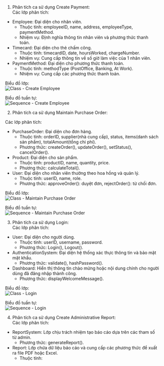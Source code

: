 1. Phân tích ca sử dụng Create Payment:    
Các lớp phân tích:
-  Employee: Đại diện cho nhân viên.
    +  Thuộc tính: employeeID, name, address, employeeType, paymentMethod.
    +  Nhiệm vụ: Định nghĩa thông tin nhân viên và phương thức thanh toán.
-  Timecard: Đại diện cho thẻ chấm công.
    +  Thuộc tính: timecardID, date, hoursWorked, chargeNumber.
    +  Nhiệm vụ: Cung cấp thông tin về số giờ làm việc của 1 nhân viên.
-  PaymentMethod: Đại diện cho phương thức thanh toán.
    +  Thuộc tính: methodType (PostOffice, Banking, At Work).
    +  Nhiệm vụ: Cung cấp các phương thức thanh toán.

Biểu đồ lớp:    
![Class - Create Employee](https://www.planttext.com/api/plantuml/png/P95DJiCm48NtESKeQwBkiogqIB0eL6ebraCyQQpw9_8uYmXnCXOSYIim1jSYnGlByzb-yvxzzV6vveWXJjPKLMUG6UxjQFnC16yLo6X0gnOECMXtoi2XfIk4IWLYlgAKfOxpM2u0h5PGF_WfcBc-WVg01eCcbTORRwrcrjv9dJL6d2svkACuU36o_rjMxnVJHsrfWq4Lqr509-1nsu9sCLE5KOniPSvW41_yuiEPHBit7Yydkm73YPuc-qgX1VvDLTejN9IUzgVy7tRlES9pt-kEKiexT6VPIylR2AbvdPJBkpTDYRE0o-ZLcfnAt_OD003__mC0)

Biểu đồ tuần tự:    
![Sequence - Create Employee](https://www.planttext.com/api/plantuml/png/P95DJiCm48NtESKeQwBkiogqIB0eL6ebraCyQQpw9_8uYmXnCXOSYIim1jSYnGlByzb-yvxzzV6vveWXJjPKLMUG6UxjQFnC16yLo6X0gnOECMXtoi2XfIk4IWLYlgAKfOxpM2u0h5PGF_WfcBc-WVg01eCcbTORRwrcrjv9dJL6d2svkACuU36o_rjMxnVJHsrfWq4Lqr509-1nsu9sCLE5KOniPSvW41_yuiEPHBit7Yydkm73YPuc-qgX1VvDLTejN9IUzgVy7tRlES9pt-kEKiexT6VPIylR2AbvdPJBkpTDYRE0o-ZLcfnAt_OD003__mC0)

2. Phân tích ca sử dụng Maintain Purchase Order:
   
Các lớp phân tích:
-  PurchaseOrder: Đại diện cho đơn hàng.
    +  Thuộc tính: orderID, supplier(nhà cung cấp), status, items(danh sách sản phẩm), totalAmount(tổng chi phí).
    +  Phương thức: createOrder(), updateOrder(), setStatus(), cancelOrder().
-  Product: Đại diện cho sản phẩm.
    +  Thuộc tính: productID, name, quantity, price.
    +  Phương thức: calculateTotal().
-  User: Đại diện cho nhân viên thưởng theo hoa hồng và quản lý.
    +  Thuộc tính: userID, name, role.
    +  Phương thức: approveOrder(): duyệt đơn, rejectOrder(): từ chối đơn.
   
Biểu đồ lớp:    
![Class - Maintain Purchase Order](https://www.planttext.com/api/plantuml/png/V9BFJiCm3CRlUGghfmsjshr2qv2u886OD7W0ateZA4rAx20Xn9Dnu95u1T8_wxPkMc-slxYVV_RVp--I1OF4oYgbBJB3AWRzYaoFeQG0NmhIbuDlehjRAC0uwNCSwzgQ92fWBS6uxIulA977MIDKDSbxmtAz2hwCMXPzJRoWlQbyT98KfOylbjeIW0w4qfcPdFnmThxhj7yRwt9uUr789ElMz6JaVIVGw3JPhjDKVG-ikZu3fRgBHvmSLZIcyHxHYP7F8s5qHbR1Q3g1W5P7csPvQa1DfllwOEMP3xOL-MHPvqm4R_SvWFaSidxxAKv0DfiiBHwo1tIufP3rRh1EStxqNDl3I4sEpcQ7BT0RQRaWd2K9idS7mDD4noTubUS3w0AqTuB6iMe7plF5w60Bg5gthDIINDaSzZy0003__mC0)

Biểu đồ tuần tự:  
![Sequence - Maintain Purchase Order](https://www.planttext.com/api/plantuml/png/X58zJiCm5DvzYgTCZLGkm82AAYO4L702otbD38bjx6Uad82P6u0OkZ8mDKE78kwH4t05d3X015NnO3zRtz-p_T5iPewu9L-LZ751si9SLvLqJcg5sKbbIbqZ0dSGSClbW3dZYkTek-CgbeoP82E5D5mH90jlHS4TNjWCRTBXT5Snrgl0mL7Smo48YvmYRkAyCQL4EmL9MBaftFgW9gcUWh5IOCeYQqHtI5V4oRj9ia2LIPKdwGuNRx9lbr_Q0JxqC2PmOwo-6nZxVOyZDEkCUKbmtgut7juUtfyK5Dj7bSDDiNqDIpXwQPjd0Pcls-QU68InmzlYDGgArk5sd5Pf3zqNuhBdz272DSGWfuK4qQvN8KRRhEfnf5xlxrjm9R3ywla_otcFBdyyPs7kFj8d0000__y30000)

3. Phân tích ca sử dụng Login:    
Các lớp phân tích:    
-  User: Đại diện cho người dùng.
    +  Thuộc tính: userID, username, password.
    +  Phương thức: Login(), Logout().
-  AuthenticationSystem: Đại diện hệ thống xác thực thông tin và bảo mật mật khẩu.
    +  Phương thức: validate(), hashPassword().
-  Dashboard: Hiển thị thông tin chào mừng hoặc nội dung chính cho người dùng đã đăng nhập thành công.
    +  Phương thức: displayWelcomeMessage().

Biểu đồ lớp:    
![Class - Login](https://www.planttext.com/api/plantuml/png/R951Ri8m44NtFiKiWqGka4L59JPTLAg4KDU3FIGZEJRoZ5iXnCcww95w1Hm8q9Puv-_vUd--Vxw-5wAODFVU6EjH1DP22Gu6ogaXbylB4XhWeB-aW3qLSQM9GplgksB-ZCdzrG5yR3bKio9lOlHtCMQjPkPunJvdxIWeMrIEORKNfNwC0V21dXqgLG_m-IFt7wf3wTx6cMfoU8nxYx8iZat4CdNbEvQTn_qxUHjxUYKHR2zXYdqexBp8kRcwVfhUfRaqOIOV1zSTsq0Ynuci2l0M95jRaCOiABZXfqu0003__mC0)

Biểu đồ tuần tự:  
![Sequence - Login](https://www.planttext.com/api/plantuml/png/b5AnJiCm4Dtz5QTE8C4FT415C30WX0Hym96OnghZHF6vA7C71gPE32mW1aGb90QcPEYGYl_m5_0BN19A6iI21yllVFVktRC_o-N84cRaOYq41fHaS65b9bAEgK2bQ0W6nybO6JZ5iHm0Mj0rh54_QzzH90rZ99KOECijoRWfGBvfOR_Y46rqcM0MDbdX6WbHIu3TlQuJ3E4ayiLh2bGj3ApcgvaPWsb3q-e1OZuHJ3ZmuaHNnXnTSoQPebOXajnotC5WB7SWHMklaopSvlarmNbKlJCryS2HBvzIqBwy4S1hW-YNj6-3h0i2QUsWoUvf-1cjJZw8NExB6VD_lFdodfkjvhvO6kZi459RkIbbqXx_g-WAbPRX7u8QWuTmf1eXnBotDUsTQipCguM3m1VFRcsnziMZ4jBmsunuht_B5m000F__0m00)

4. Phân tích ca sử dụng Create Administrative Report:  
Các lớp phân tích:  
-  ReportSystem: Lớp chịu trách nhiệm tạo báo cáo dựa trên các tham số từ admin.
    +  Phương thức: generateReport().
-  Report: Lớp chứa dữ liệu báo cáo và cung cấp các phương thức để xuất ra file PDF hoặc Excel.
    +  Thuộc tính: 
